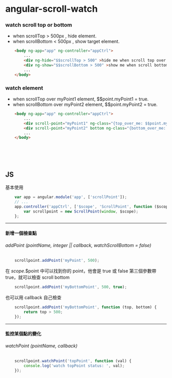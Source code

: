 angular-scroll-watch
===================================

### watch scroll top or bottom

* when scrollTop > 500px , hide element.
* when scrollBottom < 500px , show target element.

```html
    <body ng-app="app" ng-controller="appCtrl">
        ...
        <div ng-hide="$$scrollTop > 500" >hide me when scroll top over 500px</div>
        <div ng-show="$$scrollBottom > 500" >show me when scroll bottom over 500px</div>
        ...
    </body>
```

### watch element

* when scrollTop over myPoint1 element, $$point.myPoint1 = true.
* when scrollBottom over myPoint2 element, $$point.myPoint2 = true.

```html
    <body ng-app="app" ng-controller="appCtrl">
        ...
        <div scroll-point="myPoint1" ng-class="{top_over_me: $$point.myPoint1}"></div>
        <div scroll-point="myPoint2" bottom ng-class="{bottom_over_me: $$point.myPoint2}"></div>
        ...
    </body>
```

<br/>
<br/>
<br/>

## JS

基本使用

```js
    var app = angular.module('app', ['scrollPoint']);
    // ...
    app.controller('appCtrl', ['$scope', 'ScrollPoint', function ($scope, ScrollPoint) {
        var scrollpoint = new ScrollPoint(window, $scope);
    };
```

- - -

#### 新增一個檢查點

###### addPoint (pointName, integer || callback, watchScrollBottom = false)
```js
    scrollpoint.addPoint('myPoint', 500);
```

在 $scope.$$point 中可以找到你的 point，他會是 true 或 false
第三個參數帶 true，就可以檢查 scroll bottom

```js
    scrollpoint.addPoint('myBottomPoint', 500, true);
```

也可以用 callback 自己檢查


```js
    scrollpoint.addPoint('myBottomPoint', function (top, bottom) {
        return top > 500;
    });
```

- - -

#### 監控某個點的變化

###### watchPoint (pointName, callback)
```js
    scrollpoint.watchPoint('topPoint', function (val) {
        console.log('watch topPoint status: ', val);
    });
```

